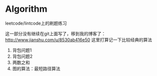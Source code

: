 # Algorithm
leetcode/lintcode上的刷题练习

这一部分没有继续在git上面写了，移到我的博客了：http://www.jianshu.com/u/8530ab416e50
这里打算记一下比较经典的算法

1. 背包问题1
2. 背包问题2
3. 两数之和
4. 图的算法：最短路径算法
